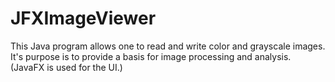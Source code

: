 # JFXImageViewer

This Java program allows one to read and write color and grayscale images. 
It's purpose is to provide a basis for image processing and analysis.
(JavaFX is used for the UI.)
